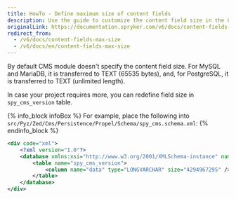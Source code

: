 ```yaml
---
title: HowTo - Define maximum size of content fields
description: Use the guide to customize the content field size in the CMS module.
originalLink: https://documentation.spryker.com/v6/docs/content-fields-max-size
redirect_from:
  - /v6/docs/content-fields-max-size
  - /v6/docs/en/content-fields-max-size
---
```


By default CMS module doesn't specify the content field size. For MySQL and MariaDB, it is transferred to TEXT (65535 bytes), and, for PostgreSQL, it is transferred to TEXT (unlimited length).

In case your project requires more, you can redefine field size in `spy_cms_version` table.

{% info_block infoBox %}
For example, place the following into `src/Pyz/Zed/Cms/Persistence/Propel/Schema/spy_cms.schema.xml`:
{% endinfo_block %}

```xml
<div code="xml">
	<?xml version="1.0"?>
	<database xmlns:xsi="http://www.w3.org/2001/XMLSchema-instance" name="zed" xsi:noNamespaceSchemaLocation="http://static.spryker.com/schema-01.xsd" namespace="OrmZedCmsPersistence" package="src.Orm.Zed.Cms.Persistence">
		<table name="spy_cms_version">
			<column name="data" type="LONGVARCHAR" size="4294967295" />
		</table>
	</database>
</div>
```




